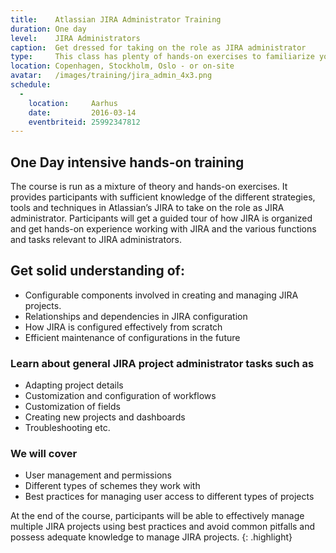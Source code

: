 ```yaml
---
title:    Atlassian JIRA Administrator Training
duration: One day
level:    JIRA Administrators
caption:  Get dressed for taking on the role as JIRA administrator
type:     This class has plenty of hands-on exercises to familiarize you with the different functions and tasks relevant for JIRA administrators
location: Copenhagen, Stockholm, Oslo - or on-site
avatar:   /images/training/jira_admin_4x3.png
schedule:
  -
    location:     Aarhus
    date:         2016-03-14
    eventbriteid: 25992347812
---
```



## One Day intensive hands-on training
The course is run as a mixture of theory and hands-on exercises.
It provides participants with sufficient knowledge of the different strategies, tools and techniques in Atlassian’s JIRA to take on the role as JIRA administrator.
Participants will get a guided tour of how JIRA is organized and get hands-on experience working with JIRA and the various functions and tasks relevant to JIRA administrators.

## Get solid understanding of:
* Configurable components involved in creating and managing JIRA projects.
* Relationships and dependencies in JIRA configuration
* How JIRA is configured effectively from scratch
* Efficient maintenance of configurations in the future


### Learn about general JIRA project administrator tasks such as
* Adapting project details
* Customization and configuration of workflows
* Customization of fields
* Creating new projects and dashboards
* Troubleshooting etc.


### We will cover
* User management and permissions
* Different types of schemes they work with
* Best practices for managing user access to different types of projects

At the end of the course, participants will be able to effectively manage multiple JIRA projects using best practices and avoid common pitfalls and possess adequate knowledge to manage JIRA projects.
{: .highlight}
